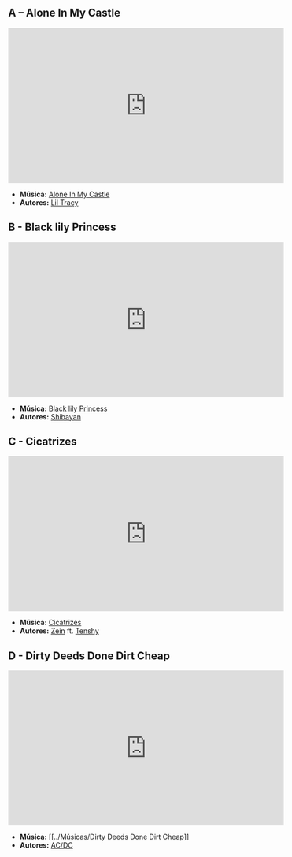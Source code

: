 ## A – Alone In My Castle
<iframe width="560" height="315" src="https://www.youtube.com/embed/iFu2pGU4tNs?si=GFzVdQ1U8KS2opxM" title="YouTube video player" frameborder="0" allow="accelerometer; autoplay; clipboard-write; encrypted-media; gyroscope; picture-in-picture; web-share" referrerpolicy="strict-origin-when-cross-origin" allowfullscreen></iframe>

- **Música:** [Alone In My Castle](../Músicas/Alone%20In%20My%20Castle.md)
- **Autores:** [Lil Tracy](content/Autores/Lil%20Tracy.md)
## B - Black lily Princess
<iframe width="560" height="315" src="https://www.youtube.com/embed/gkPEcU6BX1w?si=0EF91yLMzW5PTfxB" title="YouTube video player" frameborder="0" allow="accelerometer; autoplay; clipboard-write; encrypted-media; gyroscope; picture-in-picture; web-share" referrerpolicy="strict-origin-when-cross-origin" allowfullscreen></iframe>

- **Música:** [Black lily Princess](../Músicas/Black%20lily%20Princess.md)
- **Autores:** [Shibayan](../Autores/Shibayan.md)
## C - Cicatrizes
<iframe width="560" height="315" src="https://www.youtube.com/embed/pdMRAWU8Wzs?si=GFZim_CiKoS09Qbv" title="YouTube video player" frameborder="0" allow="accelerometer; autoplay; clipboard-write; encrypted-media; gyroscope; picture-in-picture; web-share" referrerpolicy="strict-origin-when-cross-origin" allowfullscreen></iframe>

- **Música:** [Cicatrizes](../Músicas/Cicatrizes.md) 
- **Autores:** [Zein](../Autores/Zein.md) ft. [Tenshy](../Autores/Tenshy.md)
## D - Dirty Deeds Done Dirt Cheap
<iframe width="560" height="315" src="https://www.youtube.com/embed/jsjdjWGDvFk?si=ET_g5cGx2QuUacOV" title="YouTube video player" frameborder="0" allow="accelerometer; autoplay; clipboard-write; encrypted-media; gyroscope; picture-in-picture; web-share" referrerpolicy="strict-origin-when-cross-origin" allowfullscreen></iframe>

- **Música:** [[../Músicas/Dirty Deeds Done Dirt Cheap]]
- **Autores:**  [AC/DC](../Autores/AC_DC.md) 
